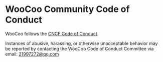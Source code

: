 # WooCoo Community Code of Conduct

WooCoo follows the [CNCF Code of Conduct](https://github.com/cncf/foundation/blob/master/code-of-conduct.md).

Instances of abusive, harassing, or otherwise unacceptable behavior may be reported by contacting the WooCoo Code
of Conduct Committee via email: 21997272@qq.com